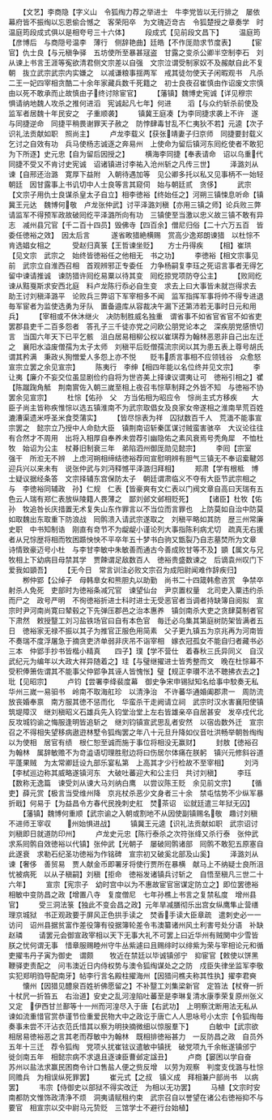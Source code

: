 <!-- { "loadSidebar": true } -->
　　【文艺】李商隐【字义山　令狐绹力荐之举进士　牛李党皆以无行排之　屡依幕府皆不振绹以忘恩偷合憾之　客荣阳卒　为文瑰迈竒古　令狐楚授之章奏学　时温庭筠段成式俱以是相夸号三十六体】
　　段成式【见前段文昌下】
　　温庭筠【彦博后　与商隠号温李　薄行　侧辞艳曲】廷皓【不作厐勋求节度表】
　　【宦官】仇士良【与元稹争驿　五坊使所至暴甚冦盗　甘露之变杀公卿半空制李石　刘从谏上书言王涯等寃欲清君侧文宗差以自强　文宗泣谓受制家奴不及赧献自此不复朝　抜立武宗武宗内实嫌之　以减谦粮事揺两军　戒其徒勿使天子闲暇观书　凡杀二王一妃四宰相贪酷二十余年家藏兵数千死籍之　初士良夜召崔慎由作诏废文宗慎由以死不敢承而止故慎由子终讨除宦官】
　　【藩镇】魏博史宪诚【详见穆宗　惧请纳地魏人攻杀之推何进滔　宪诚起凡七年】何进
　　滔【与众约斩杀前使及监军者居魏十年民安之　子重顺袭】
　　镇冀王庭凑【为李同捷求袭上不许　遂与同捷逆命　同捷平稍畏谢罪天子赦之　防悖肆毒甘乱不仁夷狄不若】元逵【次子　识礼法贡献如职　照尚主】
　　卢龙李载义【获张靖妻子归京师　同捷要封载义乞讨之自效有功　兵马使杨志诚逐之奔易州　上使命为留后镇河东囘纥使者不敢犯为下所逐】史元忠【自为留后因授之】
　　横海李同捷【奉表请命　诏以乌重代同捷不受又不肯讨史宪诚　诏诸镇进讨李祐入沧州斩之凡传三世】
　　泽潞刘从谏【自邢还治潞　寛厚下益附　入朝待遇加等　见公卿多托以私又见事柄不一始轻朝廷　因甘露事上书讥切中人士良等言其窥伺　始与朝廷贰　贪侈】
　　武宗【文宗子用仇士良谋杀皇太子自立】相李徳裕【终始任之】河朔三镇悚息听命【镇冀王元达　魏博何敬　卢龙张仲武】讨平泽潞刘稹【亦用三镇之师】论兵败三弊请监军不得预军政故破囘纥平泽潞所向有功　三镇使至当激以忠义故三镇不敢有异志　减州县冗官【千二百十四员】毁佛寺【四百余】僧尼归俗【二十六万五百　皆委任徳裕之效】　因太后言　　　遂省畋猎絶横赐　赏高少逸郑朗谏猎　以杜悰不肯选娼女相之　　　受赵归真箓【王哲谏坐贬】　　方士丹得疾
　　【相】崔珙【见文宗　武宗之　始终皆徳裕任之他相无　书之功】
　　李徳裕【相文宗事见前　武宗立自淮西召相　首观辨邪正专委任　力争杨嗣复李珏之死诏言事者无得乞留中谏请推诚　谏防猎许囘纥易粟以待其变　囘纥掠党项防夺公主】
　　【败囘纥　谏从黠戛斯求安西北庭　料卢龙陈行忝必自生变　求去上曰大事皆未就岂得求去　助王讨刘稹泽潞平　论败兵三弊诏下军宰相多不闻　监军指挥军事将帅不得专进退毎军宦者为监使选勇为牙队　置备邉库从容裁决午漏下还第沛若无事时日元和用兵】
　　【宰相或不休沐继火　决防制胜威名独重　谓省事不如省官省官不如省吏罢郡县吏千二百多怨者　答孔子三千徒亦党之问欧公朋党论本之　深疾朋党感愤切言　当国六年天下已平乞骸　沮白居易相柳公权以崔琪荐为翰林恶恩非自己出左迁之　襄阳水溢废僧孺为太子太师　刘稹平后贬僧孺流宗闵以其为患五表上尊号胡氏谓其矜满　秉政乆狥憎爱人多怨上亦不悦　　贬韦质言事相不应领钱谷　众愈怒　宣宗立罢之余见宣宗】
　　陈夷行　李绅【相四年能以名位终并见文宗】
　　李让夷【廉介不妄交位虽显剧俭约自将为世咨美上择谏议谓夷让可　徳裕引相之】崔【陈蹴踘角觝　荆南賔佐入朝三嵗至相上夜召韦悰草制拜之外皆不知　与徳裕不协罢余见宣宗】
　　杜悰【佑孙　父　方当佑相为昭应令　悰尚主式方移疾　　大臣子尚主皆称疾惟悰以选五镇淮南不为武宗取倡女及良家女帝遂相之淮南旱荒百姓漉漕渠遗米呼圣米食茭蒲实】
　　【皆尽悰表为祥　囚狱数百千人　荒湎不能事宣宗罢之　懿宗立乃授中人命劾大臣　镇荆南诏斩秦匡谋讨贼蛮害骇卒　大议论往往有合然才不周用　出将入相厚自奉养未尝荐引幽隐佑之素风衰焉号秃角犀　不恤杜牧　始诏为公主　杖朞旧制衰三年　弟陷泗州御厐勋见懿宗】
　　李囘【宗室　强干　所涖无不辨　上虑河朔相缔结徳裕荐囘宣慰明辨有胆气三镇无不奉诏槖鞬郊迎兵兴以来未有　说张仲武与刘沔释憾平泽潞归拜相】
　　郑肃【学有根柢　博士疑议据经条答　文宗择辅东宫保防太子　朝廷谓肃临义不夺有大臣节武宗相之　与　李徳裕同辅政　孙】仁规　仁表【皆豪爽有文仁表以门阀文章自高曰天瑞有五色云人瑞有郑仁表放纵陵籍人畏薄之　鄙刘邺文邺相贬死】
　　【诸臣】杜牧【佑孙　牧追咎长庆措置无术复失山东作罪言以不当位而言罪也　上防莫如自治中防莫如取魏出东取重下防浪战　囘鹘溃入请武宗遂取之　刘稹平略如其防　歴三州常廉史职　中书知制诰　刚直有竒节不为龊龊小谨论列大事指陈利病尤切　疏真无右援者从兄悰歴将相而牧困踬怏怏不平卒年五十梦书白驹又甑裂乃自志墓焚所为文章　诗情致豪迈号小杜　与李甘李敏中朱敏善而通古今善成败甘等不及】顗【属文与兄牧相上下幼病目母禁其学　贾餗谓足敌数百人　徳裕贵盛数谏之　后谪袁州叹门下爱我如顗吾】
　　【无今日　常言训注必败文宗召为成阳尉闻难作辞疾归】
　　栁仲郢【公绰子　母韩臯女和熊胆丸以助勤　尚书二十四箴韩愈咨赏　争禁卒射杀人免死　吏部时为徳裕条减冗官　谏望仙台　尹京置权量　北司吏入粟违约杀而尸之　政号严明　不徇徳裕折进士科时进士无受恶官者当调者持缺簿自阅拟　宣宗时尹河南尚寛曰辇毂之下先弹压郡邑之治本惠养　镇剑南杀大吏之贪肆莫制者官下肃然　敕授毉工刘习盐铁场官曰自有本色官　毎迁必乌集其第庭树防架皆满者五日　徳裕家无禄不振以其子为推官正服色用简素　父子更九镇五为京兆再为河南皆不奏瑞不度浮屠急于摘贪吏济单弱非庆吊不诣宰相　嫁衣冠孤女不能自归者藏书必三本　仲郢手抄书皆楷小精真　　四子】璞【学不营仕　着春秋三氏异同义　自汉武纪元为编年以大政大祥异随着之】珪【与璧继擢进士皆秀整而文　晚在杜悰幕不受积俸箫佐谓其不能事父仲郢争其诬人皆愧怅】璧【规正李瓉不法不聴拂衣去之】玭【见昭宗】
　　卢钧【尝署李绛裴度幕　御史争宋申锡狱知名给事中駮奏无私　华州三嵗一易驲书　岭南不取海舡珍　以清浄治　不许蕃华通婚阖郡肃一　周防流放丧婚奉禀　南方服其徳不惩而化　华蛮杀干走阙请立祠　武宗时汉水害襄阳使镇筑堤障汉　继刘稹昭义石雄兵先入钧堂治堂上左右皆雄亲卒自居甚安　发卒戍代北反攻城钧谕之悔服逢明皆追斩之　继刘钧镇宣武思乱者安然　以宿齿数外迁　宣宗召之不得相失望移病遨逰林墅令狐绹罢之年八十元旦升降如仪音吐洪畅举朝咎绹绹以为使相　居官有绩　根仁恕至诚而施于事位将相没无赢财】
　　封敖【徳裕召为翰林　属辞敏赡不为竒澁语切理胜慰边将曰伤居尔体痛在朕躬　镇兴元修斜谷道　平蓬果贼　为太常卿廷设九部乐宴私第　上高其才少行检故不至宰相】
　　刘沔【李栻巡边称其威略遂镇河东　大破吐蕃迎大和公主归　共讨刘稹】
　　李珏【数称无逸篇　谏受刘从谏大马刘纳白鹰　以尝议陈王贬　余见前文宗】
　　【循吏】薛元赏【极言当受维州降　京兆杖杀恶少文身者三十余　禁屯怙势不少纵军暴折戢】何易于【为益昌令方春代民挽刺史舡　焚茶诏　讼就廷遣三年狱无囚】
　　【藩镇】魏博何重顺【武宗谕之入朝或割地不从因使副镇赐名敬　趣讨刘稹不进师王宰収
　　州始惧进战】
　　镇冀王元逵【识礼法贡献如职　武宗诏讨刘稹即日就道防印州】
　　卢龙史元忠【陈行泰杀之次符张绛又杀行泰　张仲武求系囘鹘自效徳裕以代镇】张仲武【光朝子　屡破囘鹘诸部　囘鹘不敢犯五原塞自此遂衰　求勒石纪圣功徳裕为作铭碑　宣宗初又破奚北部及山奚】
　　泽潞刘从谏【奢侈　善贸易　贾人献金币即署牙将使行贾所在暴横　献马上不纳疑士良所沮忧被病死　以从子稹嗣】刘稹【拒命　徳裕发诸镇兵讨斩之　自悟至稹凡三世二十六年】
　　宣宗【宪宗子　幼时宫中以为不惠故宦官宻谋定防立之】即位罢徳裕相敏中变防昌之政【增置八寺　复度僧尼　七年孙樵上书言之复禁私度　增州县官】
　　受三洞法箓【独此不变会昌之政】元年旱减膳彻乐出宫女纵鹰隼止营缮理京城狱　书正观政要于屏风正色拱手读之　焚香手读大臣章疏　遣刺史必一一访问　诏州县据贫富作差役簿有役据簿轮差令韦澳纂诸州风土利害号处分语　补缺赵璘
　　请罢元会御宣政宰相以天下无事大礼不可罢上曰近华州有贼関中少雪皆朕之忧何谓无事　惜章服赐睦州守牛丛紫遽曰且赐绯时以绯紫为荣与宰相论元和循吏擢韦丹子寅为御史　谓颇
　　牧近在禁廷以毕诚镇邠宁　抑宦官【敕使以饼黑鞭驿吏责配之　问韦澳近日内侍权势与澳令狐绹谋处之之防　戍臣失律坐监军李敬实犯郑明驺导配南牙】帖李行言名殿柱擢海州【因猎问樵夫称其性执】擢李君奭
　　懐州【因猎见醴泉百姓祈佛愿留之】不补毉工刘集梁新官　定笞法【杖脊一折十杖凥一折笞五　右治道】安史之乱河湟陷吐蕃至是李琳复清水康季荣复原州张义又定　伊西甘兰鄯等十一州而河湟尽入于唐【右武功】　上明察沈断用法无私从谏如流重惜官赏恭谨节俭重爱民物大中之政讫于唐亡人人思咏号小太宗【令狐绹毎奏事未尝不汗沾衣范氏惜其以察为明抉摘微细以惊服羣下】
　　白敏中【武宗欲相居易徳裕恶之言其老而荐敏中为翰林　既相排徳裕甚力　一反防昌之政　自员外五年十三迁　荐令狐绹　党项乆扰崔铉议遣敏中镇抚　破党项九千余帐遂镇邠宁　徙剑南五年　相懿宗病不求退且逐谏臣曹邺定諡丑】
　　卢商【窭困以学自奋　苏州以盐法求赢民困商令计口售盐人便之赀反增　以劳为观察　判度支伐潞与杜悰同赡兵　为相误纵死罪罢】
　　崔元式【之叔　镇义成　拜相兼户部尚书　以病罢】
　　韦宗【侍御史以部狱不得实改迁　为相以无功罢】
　　马植【文宗时安南都防文惟饰政清浄不烦　洞夷请赋租约束　武宗召自以誉望在诸公右徳裕抑不与要官　相宣宗以交中尉马元贽贬　三馆学士不避行台始植】
